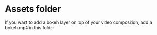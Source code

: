 # Assets folder

If you want to add a bokeh layer on top of your video composition, add a bokeh.mp4 in this folder
